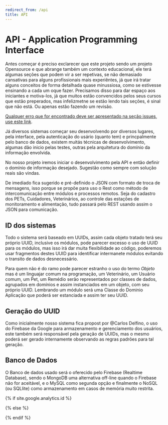 ```yaml
---
redirect_from: /api
title: API
---
```


API - Application Programming Interface
=======================================

Antes começar é preciso exclarecer que este projeto sendo um projeto Opensource e que abrange também um contexto educacional, ele terá algumas seções que podem vir a ser repetivas, se não demasiado cansativas para alguns profissionais mais experiêntes, já que irá tratar alguns conceitos de forma detalhada quase minussiosa, como se estivesse ensinando a cada um oque fazer. Precisamos disso para dar espaço aos iniciantes e motiva-los, já que muitos estão convencidos pelos seus cursos que estão preperados, mas infelizmetne se estão lendo tais seções, é sinal que não está. Ou apenas estão fazendo um revisão.

[Qualquer erro que for encontrado deve ser apresentado na seção issues, use este link](http://bit.ly/streetpet_sugestoes).

Já diversos sistemas começar seu desenvolvendo por diversos lugares, pela interface, pela autenticação do usário (quanto tem) e princpalmente pelo banco de dados, existem muitás técnicas de desenvolvimento, algumas dão inicio pelas testes, outras pela arquitetura do domínio da informação envolvida.

No nosso projeto iremos iniciar o desenvolvimento pela API e então definir o domínio de informação desejado. Sugestão como sempre com solução reais são vindas.

De imediado fica sugerido e pré-definido o JSON com formato de troca de mensagens, isso porque se propõe para uso o Rest como método de intercomunicação entre módulos e processos remotos. Seja do cadastro dos PETs, Cuidadores, Veterinários, ao controle das estações de monitoramento e alimentação, tudo passará pelo REST usando assim o JSON para comunicação.

## ID dos sistemas

Todo o sistema será baseado em UUIDs, assim cada objeto tratado terá seu próprio UUID, inclusive os módulos, pode parecer excesso o uso de UUID para os módulos, mas isso irá dar muita flexibilidade ao código, poderemos usar fragmentos destes UUID para identificar intermanete módulos evitando o transito de dados desnecessário.

Para quem não é do ramo pode parecer estranho o uso do termo *Objeto* mas é um linguajar comum na programação, um Veterinário, um Usuário comum, um Pet, um Remédio serão representados por classes de dados, agrupados em domínios e assim instanciados em um objeto, com seu próprio UUID. Lembrando um módulo será uma Classe do Dominio Aplicação que poderá ser estanciada e assim ter seu UUID.

## Geração do UUID

Como inicialmente nosso sistema fica propost por @Carlos Delfino, o uso do Firebase da Google para armazenamento e gerenciamento dos usuários, este também será responsável pela geração de UUIDs, mas o mesmo poderá ser gerado internamente observando as regras padrões para tal geração.

## Banco de Dados

O Banco de dados usado será o oferecido pelo Firebase (Realtime Database), sendo o MongoDB uma alternativa off-line quando o Firebase não for aceitável, e o MySQL como segunda opção e finalmente o NoSQL (ou SQLlite) como armazenamento em casos de memória muito restrita.

{% if site.google.analytics.id %} 
<!-- google analytics -->
<script>
(function(i,s,o,g,r,a,m){i['GoogleAnalyticsObject']=r;i[r]=i[r]||function(){
 (i[r].q=i[r].q||[]).push(arguments)},i[r].l=1*new Date();a=s.createElement(o),
 m=s.getElementsByTagName(o)[0];a.async=1;a.src=g;m.parentNode.insertBefore(a,m)
 })(window,document,'script','//www.google-analytics.com/analytics.js','ga');
ga('create', '{{ site.google.analytics.id }}', '{%if site.google.analytics.domain %}{{ site.google.analytics.domain }}{% else %}auto{% endif %}');
ga('require', 'displayfeatures');
ga('send', 'pageview');
</script>
<!-- fim google analytics -->
{% else %}
<!-- sem google analytics -->
{% endif %}
